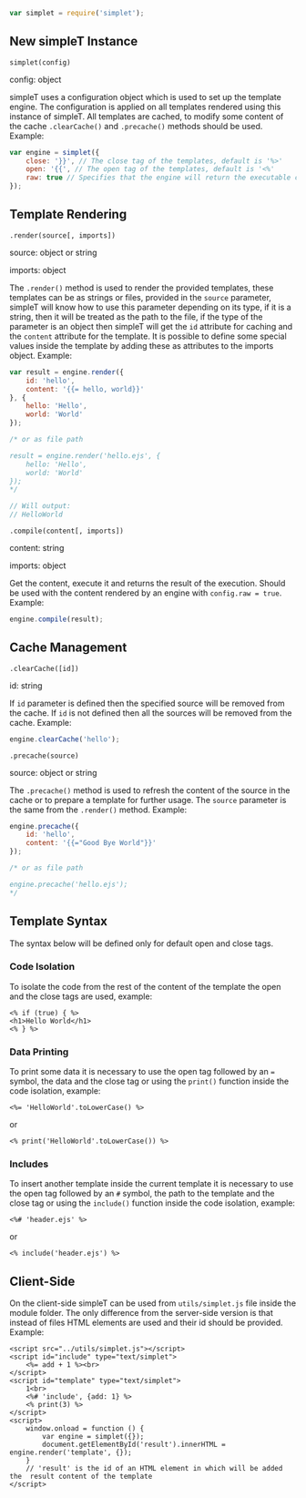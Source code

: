 ```javascript
var simplet = require('simplet');
```

## New simpleT Instance
`simplet(config)`

config: object

simpleT uses a configuration object which is used to set up the template engine. The configuration is applied on all templates rendered using this instance of simpleT. All templates are cached, to modify some content of the cache `.clearCache()` and `.precache()` methods should be used. Example:
```javascript
var engine = simplet({
    close: '}}', // The close tag of the templates, default is '%>'
    open: '{{', // The open tag of the templates, default is '<%'
    raw: true // Specifies that the engine will return the executable content of the template, not the result, default is false
});
```

## Template Rendering
`.render(source[, imports])`

source: object or string

imports: object

The `.render()` method is used to render the provided templates, these templates can be as strings or files, provided in the `source` parameter, simpleT will know how to use this parameter depending on its type, if it is a string, then it will be treated as the path to the file, if the type of the parameter is an object then simpleT will get the `id` attribute for caching and the `content` attribute for the template. It is possible to define some special values inside the template by adding these as attributes to the imports object. Example:
```javascript
var result = engine.render({
    id: 'hello',
    content: '{{= hello, world}}'
}, {
    hello: 'Hello',
    world: 'World'
});

/* or as file path

result = engine.render('hello.ejs', {
    hello: 'Hello',
    world: 'World'
});
*/

// Will output:
// HelloWorld
```

`.compile(content[, imports])`

content: string

imports: object

Get the content, execute it and returns the result of the execution. Should be used with the content rendered by an engine with `config.raw = true`. Example:
```javascript
engine.compile(result);
```
## Cache Management
`.clearCache([id])`

id: string

If `id` parameter is defined then the specified source will be removed from the cache. If `id` is not defined then all the sources will be removed from the cache. Example:
```javascript
engine.clearCache('hello');
```

`.precache(source)`

source: object or string

The `.precache()` method is used to refresh the content of the source in the cache or to prepare a template for further usage. The `source` parameter is the same from the `.render()` method. Example:
```javascript
engine.precache({
    id: 'hello',
    content: '{{="Good Bye World"}}'
});

/* or as file path

engine.precache('hello.ejs');
*/
```
## Template Syntax
The syntax below will be defined only for default open and close tags.
### Code Isolation
To isolate the code from the rest of the content of the template the open and the close tags are used, example:

	<% if (true) { %>
	<h1>Hello World</h1>
	<% } %>

### Data Printing
To print some data it is necessary to use the open tag followed by an `=` symbol, the data and the close tag or using the `print()` function inside the code isolation, example:

	<%= 'HelloWorld'.toLowerCase() %>

or

	<% print('HelloWorld'.toLowerCase()) %>

### Includes
To insert another template inside the current template it is necessary to use the open tag followed by an `#` symbol, the path to the template and the close tag or using the `include()` function inside the code isolation, example:

	<%# 'header.ejs' %>

or

	<% include('header.ejs') %>
## Client-Side
On the client-side simpleT can be used from `utils/simplet.js` file inside the module folder. The only difference from the server-side version is that instead of files HTML elements are used and their id should be provided. Example:

	<script src="../utils/simplet.js"></script>
	<script id="include" type="text/simplet">
		<%= add + 1 %><br>
	</script>
	<script id="template" type="text/simplet">
		1<br>
		<%# 'include', {add: 1} %>
		<% print(3) %>
	</script>
	<script>
		window.onload = function () {
			var engine = simplet({});
			document.getElementById('result').innerHTML = engine.render('template', {});
		}
		// 'result' is the id of an HTML element in which will be added the  result content of the template
	</script>